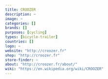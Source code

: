 ```yaml
---
title: CROOZER
description: ~
image: ~
categories: []
brands: []
purposes: [cycling]
types: [bicycle-trailer]
countries: []
logo: ~
website: "http://croozer.fr"
shop: "http://croozer.fr"
store-finder: ~
about: "http://croozer.fr/about/"
wiki: "https://en.wikipedia.org/wiki/CROOZER"
---
```

